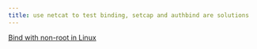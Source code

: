 ```yaml
---
title: use netcat to test binding, setcap and authbind are solutions
---
```


[Bind with non-root in Linux](https://www.baeldung.com/linux/bind-process-privileged-port)